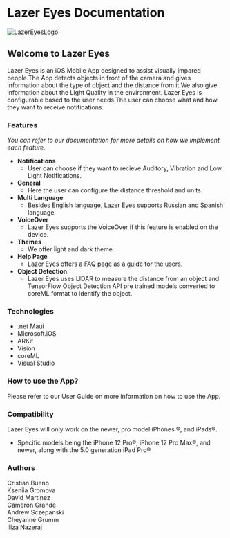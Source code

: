 # __Lazer Eyes Documentation__
![LazerEyesLogo](https://user-images.githubusercontent.com/81730723/192159448-0edf86b1-a653-411a-b03f-71a448ff5849.png)
## __Welcome to Lazer Eyes__
Lazer Eyes is an iOS Mobile App designed to assist visually impared people.The App detects objects in front of the camera 
and gives information about the type of object and the distance from it.We also give information about the Light Quality in the environment.
Lazer Eyes is configurable based to the user needs.The user can choose what and how they want to receive notifications.

### __Features__
*You can refer to our documentation for more details on how we implement each feature.*
* __Notifications__
	* User can choose if they want to recieve Auditory, Vibration and Low Light Notifications.
* __General__
	* Here the user can configure the distance threshold and units.
* __Multi Language__
	* Besides English language, Lazer Eyes supports Russian and Spanish language.
* __VoiceOver__
	* Lazer Eyes supports the VoiceOver if this feature is enabled on the device.
* __Themes__
	* We offer light and dark theme.
* __Help Page__
	* Lazer Eyes offers a FAQ page as a guide for the users.
* __Object Detection__
	* Lazer Eyes uses LIDAR to measure the distance from an object and TensorFlow Object Detection API pre trained models converted to coreML format to identify the object.

### __Technologies__
* .net Maui
* Microsoft.iOS
* ARKit 
* Vision
* coreML
* Visual Studio

### __How to use the App?__
Please refer to our User Guide on more information on how to use the App. 

### __Compatibility__
Lazer Eyes will only work on the newer, pro model iPhones &reg;, and iPads&reg;.  
* Specific models being the iPhone 12 Pro&reg;, iPhone 12 Pro Max&reg;, and newer, along with the 5.0 generation iPad Pro&reg;

### __Authors__
Cristian Bueno\
Kseniia Gromova\
David Martinez\
Cameron Grande\
Andrew Sczepanski\
Cheyanne Grumm\
Iliza Nazeraj

